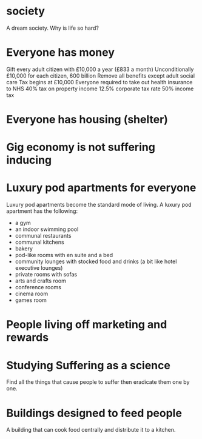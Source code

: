 # society

A dream society. Why is life so hard?

# Everyone has money

Gift every adult citizen with £10,000 a year (£833 a month)
Unconditionally £10,000 for each citizen, 600 billion
Remove all benefits except adult social care
Tax begins at £10,000
Everyone required to take out health insurance to NHS
40% tax on property income
12.5% corporate tax rate
50% income tax


# Everyone has housing (shelter)

# Gig economy is not suffering inducing

# Luxury pod apartments for everyone

Luxury pod apartments become the standard mode of living. A luxury pod apartment has the following:
* a gym
* an indoor swimming pool
* communal restaurants
* communal kitchens
* bakery
* pod-like rooms with en suite and a bed
* community lounges with stocked food and drinks (a bit like hotel executive lounges)
* private rooms with sofas
* arts and crafts room
* conference rooms
* cinema room
* games room

# People living off marketing and rewards

# Studying Suffering as a science

Find all the things that cause people to suffer then eradicate them one by one.

# Buildings designed to feed people

A building that can cook food centrally and distribute it to a kitchen.
